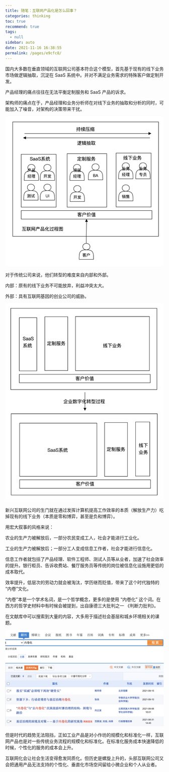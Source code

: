 ```yaml
---
title: 随笔：互联网产品化是怎么回事？
categories: thinking
toc: true
recommend: true
tags: 
  - null
sidebar: auto
date: 2021-11-16 16:38:55
permalink: /pages/e9cfc8/
---
```




国内大多数在垂直领域的互联网公司基本符合这个模型，首先基于现有的线下业务市场做逻辑抽取，沉淀在 SaaS 系统中。并对不满足业务需求的特殊客户做定制开发。

产品经理的痛点往往在无法平衡定制服务和 SaaS 产品的诉求。

架构师的痛点在于，产品经理和业务分析师在对线下业务的抽取和分析的同时，可能加入了噪音，对架构的决策带来干扰。

![image-20210922110921813](product-process/image-20210922110921813.png)


对于传统公司来说，他们转型的难度来自内部和外部。

内部：原有的线下业务不可能放弃，利益冲突太大。

外部：具有互联网基因的创业公司的威胁。

![image-20210922110936823](product-process/image-20210922110936823.png)

新兴互联网公司的生门就在通过发挥计算机提高工作效率的本质（解放生产力）吃掉现有的线下业务（本质是零和博弈，甚至是负和博弈）。

用宏大叙事的风格来说：



农业的生产力被解放后，一部分农民变成工人，社会才能进行工业化。

工业的生产力被解放后；一部分工人变成信息工作者，社会才能进行信息化。



信息工作者就包括了产品经理、软件工程师、测试人员等从业者，加速了社会效率的提升。银行柜员、告诉收费站、餐厅服务员等传统的岗位被信息化设施用更低的成本取代。

效率提升，低层次的劳动力就会被淘汰，学历继而贬值，带来了这个时代独特的 “内卷”文化。

“内卷”本是一个学术名词，是一个哲学概念，更多的是使用 “内卷化” 这个词。在西方的哲学史材料中有时候会被提到，出自康德三大批判之一 《判断力批判》。

在文献库中可以搜索到大量的内容，大多用于描述社会基层和城乡环境相关的课题。

![image-20210922124029224](product-process/image-20210922124029224.png)

但是时代的趋势无法阻挡，正如工业产品是对小作坊的规模化和标准化一样，互联网产品也是对一些传统业务流程的规模化和标准化。在标准化服务成本快速降低的时候，个性化的服务的成本会上升。

互联网化会让社会生活变得愈发同质化。但历史是螺旋上升的，头部互联网公司又会把通用产品无法支持的个性化、垂直化市场空间留给小微企业和个人从业者。

